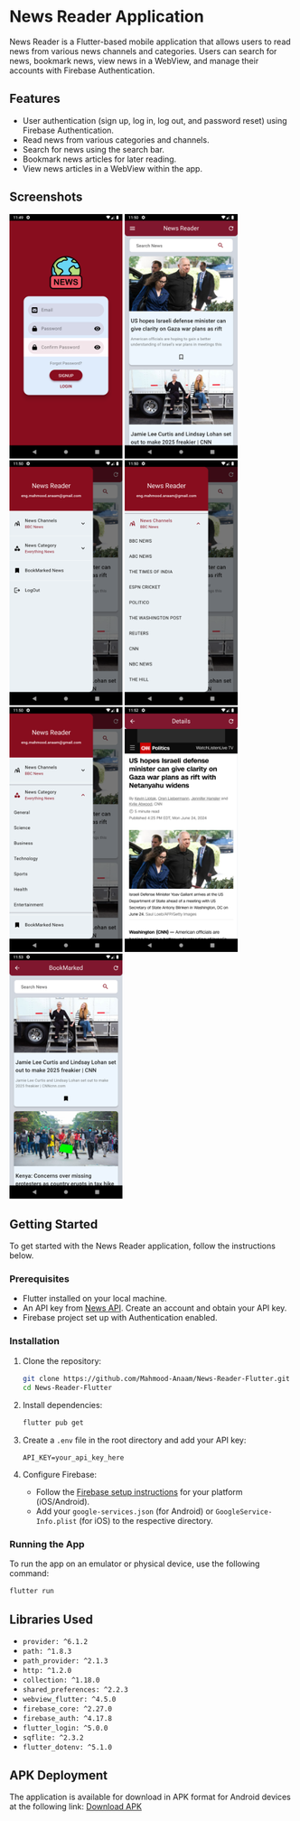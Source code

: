 # News Reader Application

News Reader is a Flutter-based mobile application that allows users to read news from various news channels and categories. Users can search for news, bookmark news, view news in a WebView, and manage their accounts with Firebase Authentication.

## Features

- User authentication (sign up, log in, log out, and password reset) using Firebase Authentication.
- Read news from various categories and channels.
- Search for news using the search bar.
- Bookmark news articles for later reading.
- View news articles in a WebView within the app.


## Screenshots
<div>

<img src="screenshots/Screenshot_1719348573.png" width="200" />

<img src="screenshots/Screenshot_1719348606.png" width="200" />
<img src="screenshots/Screenshot_1719348617.png" width="200" />
<img src="screenshots/Screenshot_1719348626.png" width="200" />
<img src="screenshots/Screenshot_1719348631.png" width="200" />
<img src="screenshots/Screenshot_1719348768.png" width="200" />
<img src="screenshots/Screenshot_1719348794.png" width="200" />
</div>

## Getting Started

To get started with the News Reader application, follow the instructions below.

### Prerequisites

- Flutter installed on your local machine.
- An API key from [News API](https://newsapi.org/). Create an account and obtain your API key.
- Firebase project set up with Authentication enabled.

### Installation

1. Clone the repository:
    ```bash
    git clone https://github.com/Mahmood-Anaam/News-Reader-Flutter.git
    cd News-Reader-Flutter
    ```

2. Install dependencies:
    ```bash
    flutter pub get
    ```

3. Create a `.env` file in the root directory and add your API key:
    ```env
    API_KEY=your_api_key_here
    ```

4. Configure Firebase:
    - Follow the [Firebase setup instructions](https://firebase.flutter.dev/docs/overview) for your platform (iOS/Android).
    - Add your `google-services.json` (for Android) or `GoogleService-Info.plist` (for iOS) to the respective directory.

### Running the App

To run the app on an emulator or physical device, use the following command:
```bash
flutter run
```

## Libraries Used

- `provider: ^6.1.2`
- `path: ^1.8.3`
- `path_provider: ^2.1.3`
- `http: ^1.2.0`
- `collection: ^1.18.0`
- `shared_preferences: ^2.2.3`
- `webview_flutter: ^4.5.0`
- `firebase_core: ^2.27.0`
- `firebase_auth: ^4.17.8`
- `flutter_login: ^5.0.0`
- `sqflite: ^2.3.2`
- `flutter_dotenv: ^5.1.0`

## APK Deployment
The application is available for download in APK format for Android devices at the following link:
[Download APK](https://drive.google.com/drive/folders/1ESh6ONP5P5DzblpF1gDr-E5j3LBMWhgx?usp=sharing)





